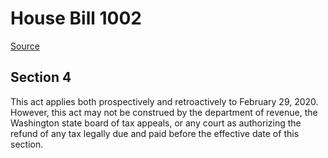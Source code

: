 # House Bill 1002

[Source](http://lawfilesext.leg.wa.gov/biennium/2021-22/Xml/Bills/House%20Bills/1002.xml)
## Section 4
This act applies both prospectively and retroactively to February 29, 2020. However, this act may not be construed by the department of revenue, the Washington state board of tax appeals, or any court as authorizing the refund of any tax legally due and paid before the effective date of this section.
